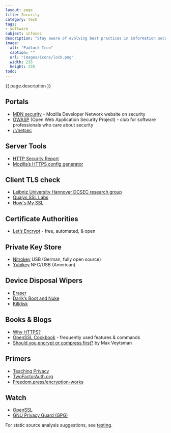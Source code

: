 ```yaml
---
layout: page
title: Security
category: tech
tags:
- software
subject: infosec
description: "Stay aware of evolving best practices in information security, and how innovations in the platform can help keep your open web applications secure."
image:
  alt: "Padlock Icon"
  caption: ""
  url: "images/icons/lock.png"
  width: 235
  height: 235
todo:
---
```


{{ page.description }}

Portals
-----
- [MDN security](https://developer.mozilla.org/en-US/docs/Web/Security) - Mozilla Developer Network website on security
- [OWASP](https://www.owasp.org/index.php/Main_Page) (Open Web Application Security Project) - club for software professionals who care about security
- [/r/netsec](https://www.reddit.com/r/netsec)

Server Tools
-------
- [HTTP Security Report](https://httpsecurityreport.com/)
- [Mozilla’s HTTPS config generator](https://mozilla.github.io/server-side-tls/ssl-config-generator/)

Client TLS check
-----
- [Leibniz University Hannover DCSEC research group](https://cc.dcsec.uni-hannover.de/)
- [Qualys SSL Labs](https://www.ssllabs.com/ssltest/viewMyClient.html)
- [How's My SSL](https://www.howsmyssl.com/)

## Certificate Authorities

- [Let’s Encrypt](https://letsencrypt.org/getting-started/) - free, automated, & open

Private Key Store
-----
- [Nitrokey](https://www.nitrokey.com/) USB (German, fully open source)
- [Yubikey](https://www.yubico.com/products/yubikey-hardware/) NFC/USB (American)

Device Disposal Wipers
-----
- [Eraser](http://eraser.heidi.ie/)
- [Darik’s Boot and Nuke](http://www.dban.org/)
- [Killdisk](http://www.killdisk.com/)

Books & Blogs
-----
- [Why HTTPS?](https://developers.google.com/web/fundamentals/security/encrypt-in-transit/why-https)
- [OpenSSL Cookbook](https://www.feistyduck.com/library/openssl-cookbook/) - frequently used features & commands
- [Should you encrypt or compress first?](http://blog.appcanary.com/2016/encrypt-or-compress.html) by Max Veytsman

Primers
-----
- [Teaching Privacy](http://teachingprivacy.org/)
- [TwoFactorAuth.org](https://twofactorauth.org/)
- [Freedom.press/encryption-works](https://github.com/freedomofpress/encryption-works)

Watch
-----
- [OpenSSL](https://www.openssl.org/)
- [GNU Privacy Guard (GPG)](https://www.gnupg.org/)

For static source analysis suggestions, see [testing]({{site.baseurl}}tech/testing.html).
